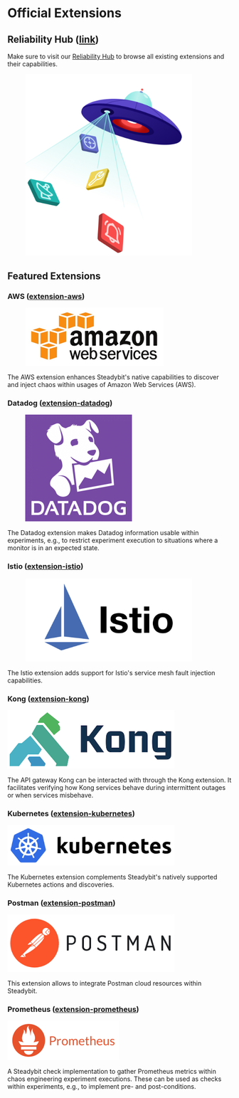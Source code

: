 # Official Extensions

## Reliability Hub ([link](https://hub.steadybit.com/))

Make sure to visit our [Reliability Hub](https://hub.steadybit.com/) to browse all existing extensions and their capabilities.

<div align="left">

<figure><img src="../../.gitbook/assets/ufo-hub.webp" alt="" width="375"><figcaption></figcaption></figure>

</div>

## Featured Extensions

### AWS ([extension-aws](https://hub.steadybit.com/extension/com.steadybit.extension_aws))

<div align="left">

<figure><img src="../../.gitbook/assets/aws-logo.jpeg" alt="" width="311"><figcaption></figcaption></figure>

</div>

The AWS extension enhances Steadybit's native capabilities to discover and inject chaos within usages of Amazon Web Services (AWS).

### Datadog ([extension-datadog](https://hub.steadybit.com/extension/com.steadybit.extension_datadog))

<div align="left">

<figure><img src="../../.gitbook/assets/datadog.png" alt="" width="240"><figcaption></figcaption></figure>

</div>

The Datadog extension makes Datadog information usable within experiments, e.g., to restrict experiment execution to situations where a monitor is in an expected state.

### Istio ([extension-istio](https://hub.steadybit.com/extension/com.steadybit.extension_istio))

<div align="left">

<figure><img src="../../.gitbook/assets/istio.png" alt="" width="375"><figcaption></figcaption></figure>

</div>

The Istio extension adds support for Istio's service mesh fault injection capabilities.

### Kong ([extension-kong](https://hub.steadybit.com/extension/com.steadybit.extension_kong))

<div align="left">

<img src="../../.gitbook/assets/kong-logo.png" alt="" width="375">

</div>

The API gateway Kong can be interacted with through the Kong extension. It facilitates verifying how Kong services behave during intermittent outages or when services misbehave.

### Kubernetes ([extension-kubernetes](https://hub.steadybit.com/extension/com.steadybit.extension_kubernetes))

<div align="left">

<img src="../../.gitbook/assets/kubernetes.png" alt="" width="375">

</div>

The Kubernetes extension complements Steadybit's natively supported Kubernetes actions and discoveries.

### Postman ([extension-postman](https://hub.steadybit.com/extension/com.steadybit.extension_postman))

<div align="left">

<img src="../../.gitbook/assets/postman.png" alt="" width="375">

</div>

This extension allows to integrate Postman cloud resources within Steadybit.

### Prometheus ([extension-prometheus](https://hub.steadybit.com/extension/com.steadybit.extension_prometheus))

<div align="left">

<img src="../../.gitbook/assets/prometheus.png" alt="" width="251">

</div>

A Steadybit check implementation to gather Prometheus metrics within chaos engineering experiment executions. These can be used as checks within experiments, e.g., to implement pre- and post-conditions.
